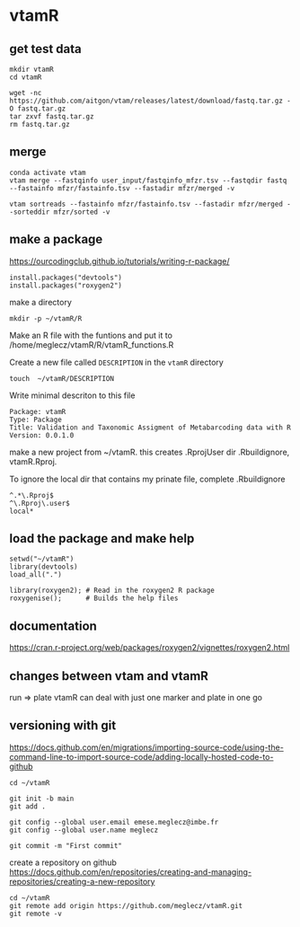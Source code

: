 # vtamR

## get test data

~~~
mkdir vtamR
cd vtamR

wget -nc https://github.com/aitgon/vtam/releases/latest/download/fastq.tar.gz -O fastq.tar.gz
tar zxvf fastq.tar.gz
rm fastq.tar.gz
~~~


## merge

~~~
conda activate vtam
vtam merge --fastqinfo user_input/fastqinfo_mfzr.tsv --fastqdir fastq --fastainfo mfzr/fastainfo.tsv --fastadir mfzr/merged -v

vtam sortreads --fastainfo mfzr/fastainfo.tsv --fastadir mfzr/merged --sorteddir mfzr/sorted -v
~~~



## make a package

https://ourcodingclub.github.io/tutorials/writing-r-package/

~~~
install.packages("devtools")
install.packages("roxygen2")
~~~

make a directory

~~~
mkdir -p ~/vtamR/R
~~~
Make an R file with the funtions and put it to /home/meglecz/vtamR/R/vtamR_functions.R

Create a new file called `DESCRIPTION` in the `vtamR` directory 
~~~
touch  ~/vtamR/DESCRIPTION
~~~
Write minimal descriton to this file
~~~
Package: vtamR
Type: Package
Title: Validation and Taxonomic Assigment of Metabarcoding data with R
Version: 0.0.1.0
~~~

make a new project from ~/vtamR. this creates .RprojUser dir .Rbuildignore, vtamR.Rproj.

To ignore the local dir that contains my prinate file, complete   .Rbuildignore

~~~
^.*\.Rproj$
^\.Rproj\.user$
local*
~~~



## load the package and make help

~~~
setwd("~/vtamR")
library(devtools)
load_all(".")

library(roxygen2); # Read in the roxygen2 R package
roxygenise();      # Builds the help files
~~~

## documentation

https://cran.r-project.org/web/packages/roxygen2/vignettes/roxygen2.html


## changes between vtam and vtamR

run => plate
vtamR can deal with just one marker and plate in one go



## versioning with git

https://docs.github.com/en/migrations/importing-source-code/using-the-command-line-to-import-source-code/adding-locally-hosted-code-to-github

~~~
cd ~/vtamR

git init -b main
git add .

git config --global user.email emese.meglecz@imbe.fr
git config --global user.name meglecz

git commit -m "First commit"

~~~

create a repository on github
https://docs.github.com/en/repositories/creating-and-managing-repositories/creating-a-new-repository


~~~
cd ~/vtamR
git remote add origin https://github.com/meglecz/vtamR.git
git remote -v
~~~





